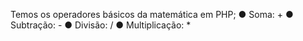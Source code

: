 Temos os operadores básicos da matemática em PHP; ● Soma: + ● Subtração: - ● Divisão: / ● Multiplicação: *